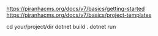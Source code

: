 https://piranhacms.org/docs/v7/basics/getting-started
https://piranhacms.org/docs/v7/basics/project-templates

cd your/project/dir
dotnet build .
dotnet run